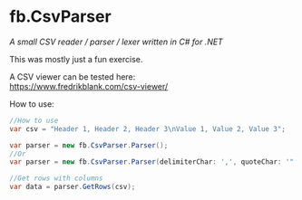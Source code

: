 # fb.CsvParser

*A small CSV reader / parser / lexer written in C# for .NET*

This was mostly just a fun exercise.  

A CSV viewer can be tested here:  
https://www.fredrikblank.com/csv-viewer/  

How to use:  

```csharp
//How to use
var csv = "Header 1, Header 2, Header 3\nValue 1, Value 2, Value 3";

var parser = new fb.CsvParser.Parser();
//Or
var parser = new fb.CsvParser.Parser(delimiterChar: ',', quoteChar: '"');

//Get rows with columns
var data = parser.GetRows(csv);
```
